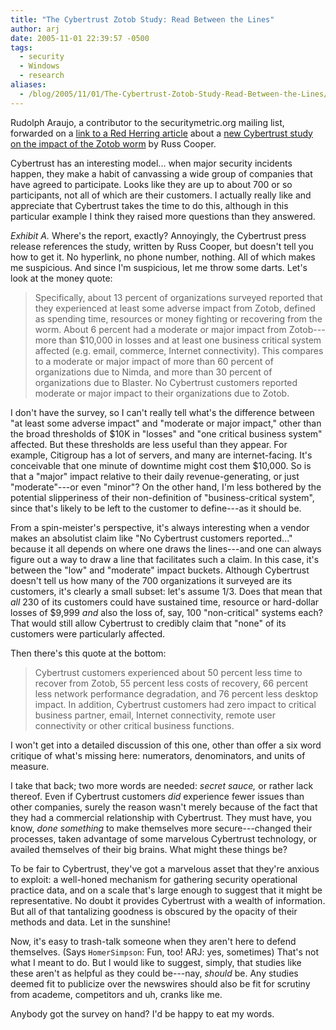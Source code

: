 ```yaml
---
title: "The Cybertrust Zotob Study: Read Between the Lines"
author: arj
date: 2005-11-01 22:39:57 -0500
tags: 
  - security
  - Windows
  - research
aliases:
  - /blog/2005/11/01/The-Cybertrust-Zotob-Study-Read-Between-the-Lines/
---
```

Rudolph Araujo, a contributor to the securitymetric.org mailing list, forwarded on a [link to a Red Herring article](http://www.redherring.com/article.aspx?a=14206) about a [new Cybertrust study on the impact of the Zotob worm](http://cybertrust.com/pr_events/2005/20051026.shtml) by Russ Cooper.

Cybertrust has an interesting model... when major security incidents happen, they make a habit of canvassing a wide group of companies that have agreed to participate. Looks like they are up to about 700 or so participants, not all of which are their customers. I actually really like and appreciate that Cybertrust takes the time to do this, although in this particular example I think they raised more questions than they answered.

<!--more-->

_Exhibit A._ Where's the report, exactly? Annoyingly, the Cybertrust press release references the study, written by Russ Cooper, but doesn't tell you how to get it. No hyperlink, no phone number, nothing. All of which makes me suspicious. And since I'm suspicious, let me throw some darts. Let's look at the money quote:

> Specifically, about 13 percent of organizations surveyed reported that they experienced at least some adverse impact from Zotob, defined as spending time, resources or money fighting or recovering from the worm. About 6 percent had a moderate or major impact from Zotob---more than $10,000 in losses and at least one business critical system affected (e.g. email, commerce, Internet connectivity). This compares to a moderate or major impact of more than 60 percent of organizations due to Nimda, and more than 30 percent of organizations due to Blaster. No Cybertrust customers reported moderate or major impact to their organizations due to Zotob.

I don't have the survey, so I can't really tell what's the difference between "at least some adverse impact" and "moderate or major impact," other than the broad thresholds of $10K in "losses" and "one critical business system" affected. But these thresholds are less useful than they appear. For example, Citigroup has a lot of servers, and many are internet-facing. It's conceivable that one minute of downtime might cost them $10,000. So is that a "major" impact relative to their daily revenue-generating, or just "moderate"---or even "minor"? On the other hand, I'm less bothered by the potential slipperiness of their non-definition of "business-critical system", since that's likely to be left to the customer to define---as it should be.

From a spin-meister's perspective, it's always interesting when a vendor makes an absolutist claim like "No Cybertrust customers reported..." because it all depends on where one draws the lines---and one can always figure out a way to draw a line that facilitates such a claim. In this case, it's between the "low" and "moderate" impact buckets. Although Cybertrust doesn't tell us how many of the 700 organizations it surveyed are its customers, it's clearly a small subset: let's assume 1/3. Does that mean that _all_ 230 of its customers could have sustained time, resource or hard-dollar losses of $9,999 _and_ also the loss of, say, 100 "non-critical" systems each? That would still allow Cybertrust to credibly claim that "none" of its customers were particularly affected.

Then there's this quote at the bottom:

> Cybertrust customers experienced about 50 percent less time to recover from Zotob, 55 percent less costs of recovery, 66 percent less network performance degradation, and 76 percent less desktop impact. In addition, Cybertrust customers had zero impact to critical business partner, email, Internet connectivity, remote user connectivity or other critical business functions.

I won't get into a detailed discussion of this one, other than offer a six word critique of what's missing here: numerators, denominators, and units of measure. 

I take that back; two more words are needed: _secret sauce,_ or rather lack thereof. Even if Cybertrust customers _did_ experience fewer issues than other companies, surely the reason wasn't merely because of the fact that they had a commercial relationship with Cybertrust. They must have, you know, _done something_ to make themselves more secure---changed their processes, taken advantage of some marvelous Cybertrust technology, or availed themselves of their big brains. What might these things be?

To be fair to Cybertrust, they've got a marvelous asset that they're anxious to exploit: a well-honed mechanism for gathering security operational practice data, and on a scale that's large enough to suggest that it might be representative. No doubt it provides Cybertrust with a wealth of information. But all of that tantalizing goodness is obscured by the opacity of their methods and data. Let in the sunshine!

Now, it's easy to trash-talk someone when they aren't here to defend themselves. (Says `HomerSimpson`: Fun, too! ARJ: yes, sometimes) That's not what I meant to do. But I would like to suggest, simply, that studies like these aren't as helpful as they could be---nay, _should_ be. Any studies deemed fit to publicize over the newswires should also be fit for scrutiny from academe, competitors and uh, cranks like me.

Anybody got the survey on hand? I'd be happy to eat my words.
